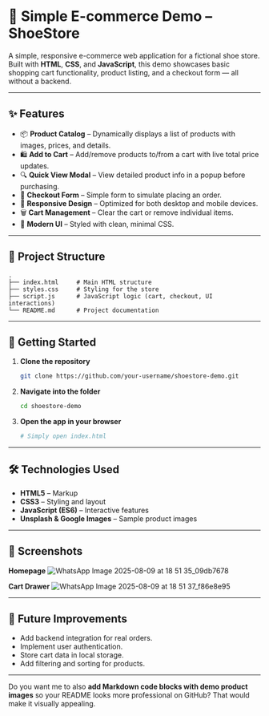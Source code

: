 
# 🛒 Simple E-commerce Demo – ShoeStore

A simple, responsive e-commerce web application for a fictional shoe store.
Built with **HTML**, **CSS**, and **JavaScript**, this demo showcases basic shopping cart functionality, product listing, and a checkout form — all without a backend.

---

## ✨ Features

* 📦 **Product Catalog** – Dynamically displays a list of products with images, prices, and details.
* 🛍 **Add to Cart** – Add/remove products to/from a cart with live total price updates.
* 🔍 **Quick View Modal** – View detailed product info in a popup before purchasing.
* 🧾 **Checkout Form** – Simple form to simulate placing an order.
* 📱 **Responsive Design** – Optimized for both desktop and mobile devices.
* 🗑 **Cart Management** – Clear the cart or remove individual items.
* 🎨 **Modern UI** – Styled with clean, minimal CSS.

---

## 📂 Project Structure

```
.
├── index.html     # Main HTML structure
├── styles.css     # Styling for the store
├── script.js      # JavaScript logic (cart, checkout, UI interactions)
└── README.md      # Project documentation
```

---

## 🚀 Getting Started

1. **Clone the repository**

   ```bash
   git clone https://github.com/your-username/shoestore-demo.git
   ```
2. **Navigate into the folder**

   ```bash
   cd shoestore-demo
   ```
3. **Open the app in your browser**

   ```bash
   # Simply open index.html
   ```

---

## 🛠 Technologies Used

* **HTML5** – Markup
* **CSS3** – Styling and layout
* **JavaScript (ES6)** – Interactive features
* **Unsplash & Google Images** – Sample product images

---

## 📸 Screenshots

**Homepage**
![WhatsApp Image 2025-08-09 at 18 51 35_09db7678](https://github.com/user-attachments/assets/2d98c7f2-7237-4995-bc7c-c53efe95251b)


**Cart Drawer**
![WhatsApp Image 2025-08-09 at 18 51 37_f86e8e95](https://github.com/user-attachments/assets/413818db-c90d-4342-b53a-1be5ce22612a)


---

## 📌 Future Improvements

* Add backend integration for real orders.
* Implement user authentication.
* Store cart data in local storage.
* Add filtering and sorting for products.


---

Do you want me to also **add Markdown code blocks with demo product images** so your README looks more professional on GitHub? That would make it visually appealing.

